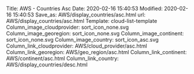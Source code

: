 Title: AWS - Countries Asc
Date: 2020-02-16 15:40:53
Modified: 2020-02-16 15:40:53
Save_as: AWS/display_countries/asc.html
url: AWS/display_countries/asc.html
Template: cloud-list-template
Column_image_cloudprovider: sort_icon_none.svg
Column_image_georegion: sort_icon_none.svg
Column_image_continent: sort_icon_none.svg
Column_image_country: sort_icon_asc.svg
Column_link_cloudprovider: AWS/cloud_provider/asc.html
Column_link_georegion: AWS/geo_region/asc.html
Column_link_continent: AWS/continent/asc.html
Column_link_country: AWS/display_countries/desc.html